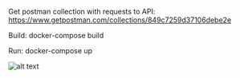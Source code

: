 Get postman collection with requests to API:
https://www.getpostman.com/collections/849c7259d37106debe2e

Build:
docker-compose build

Run:
docker-compose up

![alt text](figures/scheme.HEIC)
